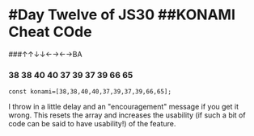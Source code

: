 #Day Twelve of JS30
##KONAMI Cheat COde
====
###↑↑↓↓←→←→BA
### 38 38 40 40 37 39 37 39 66 65
`const konami=[38,38,40,40,37,39,37,39,66,65];`

I throw in a little delay and an "encouragement" message if you get it wrong. This resets the array and increases the usability (if such a bit of code can be said to have usability!) of the feature.
